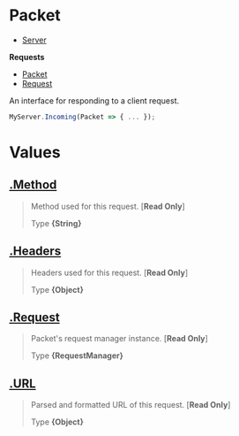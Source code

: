 
# Packet

* [Server](https://github.com/ServerfulArch/Core/blob/master/Documentation/Server.md)

**Requests**
* [Packet](https://github.com/ServerfulArch/Core/blob/master/Documentation/Packet.md)
* [Request](https://github.com/ServerfulArch/Core/blob/master/Documentation/Request.md)

An interface for responding to a client request.
```js
MyServer.Incoming(Packet => { ... });
```



# Values
## [.Method](https://github.com/ServerfulArch/Core/blob/master/lib/Structures/Packet.js#L39)
> Method used for this request. [**Read Only**]
>
> Type **{String}**

## [.Headers](https://github.com/ServerfulArch/Core/blob/master/lib/Structures/Packet.js#L50)
> Headers used for this request. [**Read Only**]
>
> Type **{Object}**

## [.Request](https://github.com/ServerfulArch/Core/blob/master/lib/Structures/Packet.js#L61)
> Packet's request manager instance. [**Read Only**]
>
> Type **{RequestManager}**

## [.URL](https://github.com/ServerfulArch/Core/blob/master/lib/Structures/Packet.js#L72)
> Parsed and formatted URL of this request. [**Read Only**]
>
> Type **{Object}**
